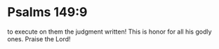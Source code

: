 # Psalms 149:9

to execute on them the judgment written! This is honor for all his godly ones. Praise the Lord!

